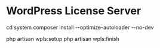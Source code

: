 # WordPress License Server

cd system
composer install --optimize-autoloader --no-dev

php artisan wpls:setup
php artisan wpls:finish